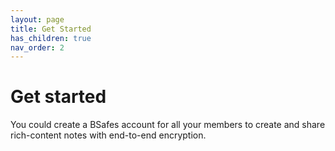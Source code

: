 ```yaml
---
layout: page
title: Get Started 
has_children: true 
nav_order: 2
---
```

# Get started 

You could create a BSafes account for all your members to create and share rich-content notes with end-to-end encryption.



